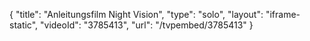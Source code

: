 {
    "title": "Anleitungsfilm Night Vision",
    "type": "solo",
    "layout": "iframe-static",
    "videoId": "3785413",
    "url": "\/tvpembed\/3785413"
}